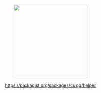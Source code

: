 <p align="center"><img src="https://github.com/cuiqg/helper/assets/2096890/0c40e342-5203-4f74-b682-badfec4b0543" width="240"></p>

<p align="center">
  <a href="https://packagist.org/packages/cuiqg/helper" target="_blank">https://packagist.org/packages/cuiqg/helper</a>
</p>
